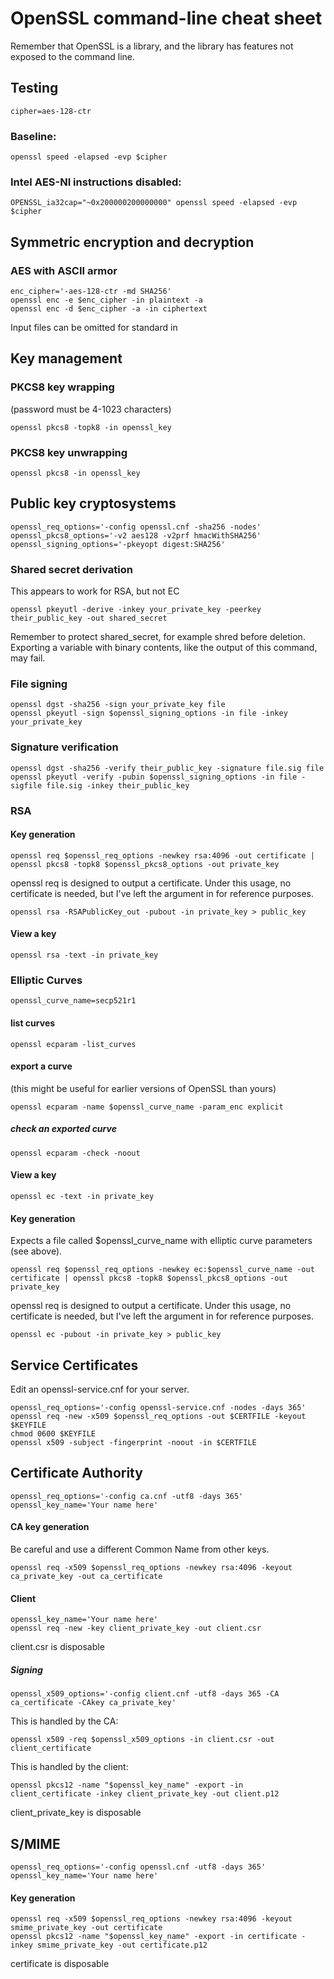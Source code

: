 
# OpenSSL command-line cheat sheet
Remember that OpenSSL is a library, and the library has features not exposed to the command line.

## Testing
    cipher=aes-128-ctr
### Baseline:
    openssl speed -elapsed -evp $cipher

### Intel AES-NI instructions disabled:
    OPENSSL_ia32cap="~0x200000200000000" openssl speed -elapsed -evp $cipher

## Symmetric encryption and decryption
### AES with ASCII armor
    enc_cipher='-aes-128-ctr -md SHA256'
    openssl enc -e $enc_cipher -in plaintext -a
    openssl enc -d $enc_cipher -a -in ciphertext

Input files can be omitted for standard in

## Key management
### PKCS8 key wrapping
(password must be 4-1023 characters)

    openssl pkcs8 -topk8 -in openssl_key

### PKCS8 key unwrapping
    openssl pkcs8 -in openssl_key

## Public key cryptosystems
    openssl_req_options='-config openssl.cnf -sha256 -nodes'
    openssl_pkcs8_options='-v2 aes128 -v2prf hmacWithSHA256'
    openssl_signing_options='-pkeyopt digest:SHA256'

### Shared secret derivation
This appears to work for RSA, but not EC

    openssl pkeyutl -derive -inkey your_private_key -peerkey their_public_key -out shared_secret

Remember to protect shared_secret, for example shred before deletion. Exporting a variable with binary contents, like the output of this command, may fail.

### File signing
    openssl dgst -sha256 -sign your_private_key file
    openssl pkeyutl -sign $openssl_signing_options -in file -inkey your_private_key
### Signature verification
    openssl dgst -sha256 -verify their_public_key -signature file.sig file
    openssl pkeyutl -verify -pubin $openssl_signing_options -in file -sigfile file.sig -inkey their_public_key

### RSA
#### Key generation
    openssl req $openssl_req_options -newkey rsa:4096 -out certificate | openssl pkcs8 -topk8 $openssl_pkcs8_options -out private_key

openssl req is designed to output a certificate. Under this usage, no certificate is needed, but I've left the argument in for reference purposes.

    openssl rsa -RSAPublicKey_out -pubout -in private_key > public_key

#### View a key
    openssl rsa -text -in private_key

### Elliptic Curves
    openssl_curve_name=secp521r1
#### list curves
    openssl ecparam -list_curves
#### export a curve

(this might be useful for earlier versions of OpenSSL than yours)

    openssl ecparam -name $openssl_curve_name -param_enc explicit
##### check an exported curve
    openssl ecparam -check -noout
#### View a key
    openssl ec -text -in private_key
#### Key generation

Expects a file called $openssl_curve_name with elliptic curve parameters (see above).

    openssl req $openssl_req_options -newkey ec:$openssl_curve_name -out certificate | openssl pkcs8 -topk8 $openssl_pkcs8_options -out private_key

openssl req is designed to output a certificate. Under this usage, no certificate is needed, but I've left the argument in for reference purposes.

    openssl ec -pubout -in private_key > public_key

## Service Certificates

Edit an openssl-service.cnf for your server.

    openssl_req_options='-config openssl-service.cnf -nodes -days 365'
    openssl req -new -x509 $openssl_req_options -out $CERTFILE -keyout $KEYFILE
    chmod 0600 $KEYFILE
    openssl x509 -subject -fingerprint -noout -in $CERTFILE

## Certificate Authority
    openssl_req_options='-config ca.cnf -utf8 -days 365'
    openssl_key_name='Your name here'
#### CA key generation
Be careful and use a different Common Name from other keys.

    openssl req -x509 $openssl_req_options -newkey rsa:4096 -keyout ca_private_key -out ca_certificate

#### Client
    openssl_key_name='Your name here'
    openssl req -new -key client_private_key -out client.csr

client.csr is disposable

##### Signing
    openssl_x509_options='-config client.cnf -utf8 -days 365 -CA ca_certificate -CAkey ca_private_key'

This is handled by the CA:

    openssl x509 -req $openssl_x509_options -in client.csr -out client_certificate

This is handled by the client:

    openssl pkcs12 -name "$openssl_key_name" -export -in client_certificate -inkey client_private_key -out client.p12
client_private_key is disposable

## S/MIME
    openssl_req_options='-config openssl.cnf -utf8 -days 365'
    openssl_key_name='Your name here'
#### Key generation
    openssl req -x509 $openssl_req_options -newkey rsa:4096 -keyout smime_private_key -out certificate
    openssl pkcs12 -name "$openssl_key_name" -export -in certificate -inkey smime_private_key -out certificate.p12
certificate is disposable
